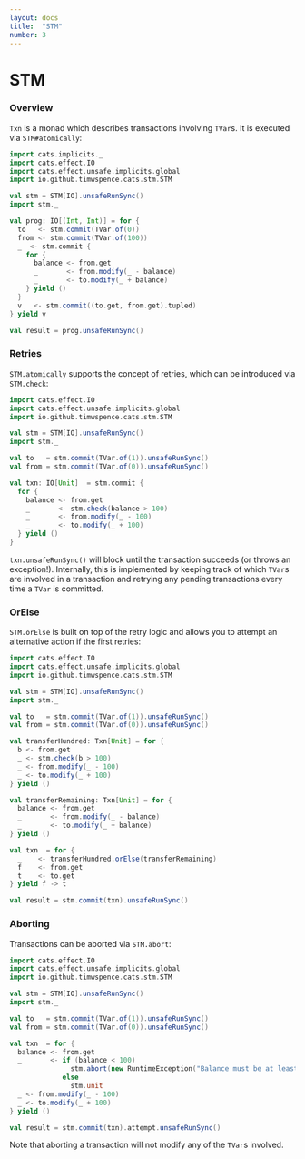 ```yaml
---
layout: docs
title:  "STM"
number: 3
---
```


# STM

### Overview

`Txn` is a monad which describes transactions involving `TVar`s. It is executed via
`STM#atomically`:

```scala mdoc:reset
import cats.implicits._
import cats.effect.IO
import cats.effect.unsafe.implicits.global
import io.github.timwspence.cats.stm.STM

val stm = STM[IO].unsafeRunSync()
import stm._

val prog: IO[(Int, Int)] = for {
  to   <- stm.commit(TVar.of(0))
  from <- stm.commit(TVar.of(100))
  _  <- stm.commit {
    for {
      balance <- from.get
      _       <- from.modify(_ - balance)
      _       <- to.modify(_ + balance)
    } yield ()
  }
  v   <- stm.commit((to.get, from.get).tupled)
} yield v

val result = prog.unsafeRunSync()
```

### Retries

`STM.atomically` supports the concept of retries, which can be introduced via
`STM.check`:

```scala mdoc:reset
import cats.effect.IO
import cats.effect.unsafe.implicits.global
import io.github.timwspence.cats.stm.STM

val stm = STM[IO].unsafeRunSync()
import stm._

val to   = stm.commit(TVar.of(1)).unsafeRunSync()
val from = stm.commit(TVar.of(0)).unsafeRunSync()

val txn: IO[Unit]  = stm.commit {
  for {
    balance <- from.get
    _       <- stm.check(balance > 100)
    _       <- from.modify(_ - 100)
    _       <- to.modify(_ + 100)
  } yield ()
}
```

`txn.unsafeRunSync()` will block until the transaction succeeds (or throws an
exception!). Internally, this is implemented by keeping track of which `TVar`s are
involved in a transaction and retrying any pending transactions every time a `TVar`
is committed.

### OrElse

`STM.orElse` is built on top of the retry logic and allows you to attempt an
alternative action if the first retries:

```scala mdoc:reset
import cats.effect.IO
import cats.effect.unsafe.implicits.global
import io.github.timwspence.cats.stm.STM

val stm = STM[IO].unsafeRunSync()
import stm._

val to   = stm.commit(TVar.of(1)).unsafeRunSync()
val from = stm.commit(TVar.of(0)).unsafeRunSync()

val transferHundred: Txn[Unit] = for {
  b <- from.get
  _ <- stm.check(b > 100)
  _ <- from.modify(_ - 100)
  _ <- to.modify(_ + 100)
} yield ()

val transferRemaining: Txn[Unit] = for {
  balance <- from.get
  _       <- from.modify(_ - balance)
  _       <- to.modify(_ + balance)
} yield ()

val txn  = for {
  _    <- transferHundred.orElse(transferRemaining)
  f    <- from.get
  t    <- to.get
} yield f -> t

val result = stm.commit(txn).unsafeRunSync()
```

### Aborting

Transactions can be aborted via `STM.abort`:

```scala mdoc:reset
import cats.effect.IO
import cats.effect.unsafe.implicits.global
import io.github.timwspence.cats.stm.STM

val stm = STM[IO].unsafeRunSync()
import stm._

val to   = stm.commit(TVar.of(1)).unsafeRunSync()
val from = stm.commit(TVar.of(0)).unsafeRunSync()

val txn  = for {
  balance <- from.get
  _       <- if (balance < 100)
               stm.abort(new RuntimeException("Balance must be at least 100"))
             else
               stm.unit
  _ <- from.modify(_ - 100)
  _ <- to.modify(_ + 100)
} yield ()

val result = stm.commit(txn).attempt.unsafeRunSync()
```

Note that aborting a transaction will not modify any of the `TVar`s involved.
